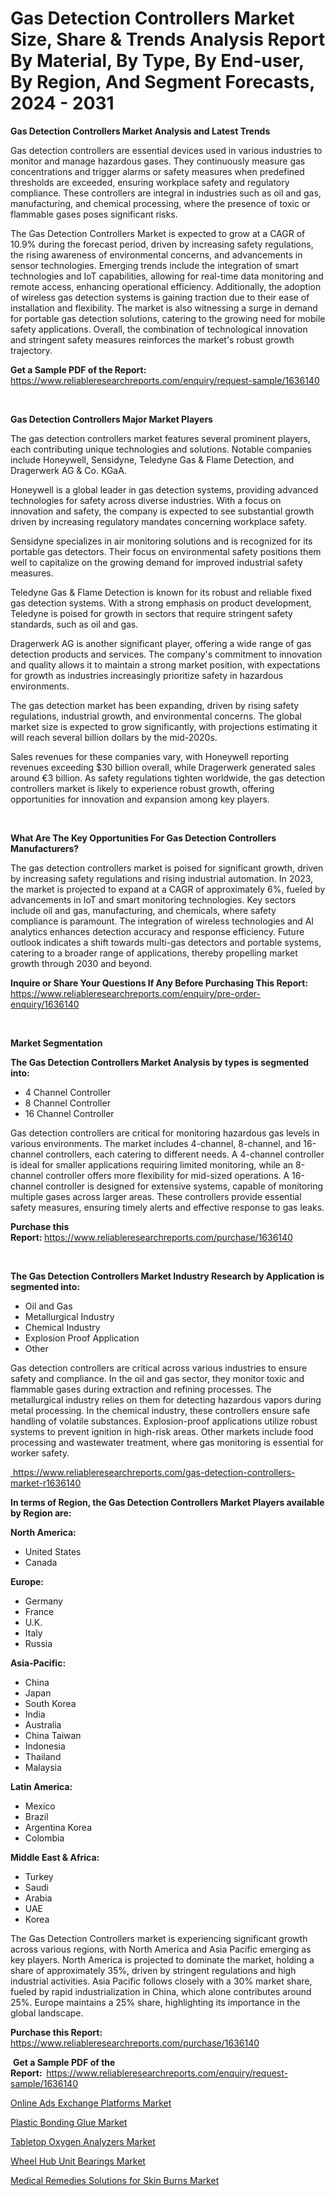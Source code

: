 <p><h1>Gas Detection Controllers Market Size, Share & Trends Analysis Report By Material, By Type, By End-user, By Region, And Segment Forecasts, 2024 - 2031</h1></p><p><strong>Gas Detection Controllers Market Analysis and Latest Trends</strong></p>
<p><p>Gas detection controllers are essential devices used in various industries to monitor and manage hazardous gases. They continuously measure gas concentrations and trigger alarms or safety measures when predefined thresholds are exceeded, ensuring workplace safety and regulatory compliance. These controllers are integral in industries such as oil and gas, manufacturing, and chemical processing, where the presence of toxic or flammable gases poses significant risks.</p><p>The Gas Detection Controllers Market is expected to grow at a CAGR of 10.9% during the forecast period, driven by increasing safety regulations, the rising awareness of environmental concerns, and advancements in sensor technologies. Emerging trends include the integration of smart technologies and IoT capabilities, allowing for real-time data monitoring and remote access, enhancing operational efficiency. Additionally, the adoption of wireless gas detection systems is gaining traction due to their ease of installation and flexibility. The market is also witnessing a surge in demand for portable gas detection solutions, catering to the growing need for mobile safety applications. Overall, the combination of technological innovation and stringent safety measures reinforces the market's robust growth trajectory.</p></p>
<p><strong>Get a Sample PDF of the Report:&nbsp;</strong> <a href="https://www.reliableresearchreports.com/enquiry/request-sample/1636140?utm_campaign=11&utm_medium=2&utm_source=Github&utm_content=ia&utm_term=07122024&utm_id=gas-detection-controllers">https://www.reliableresearchreports.com/enquiry/request-sample/1636140</a></p>
<p>&nbsp;</p>
<p><strong>Gas Detection Controllers Major Market Players</strong></p>
<p><p>The gas detection controllers market features several prominent players, each contributing unique technologies and solutions. Notable companies include Honeywell, Sensidyne, Teledyne Gas & Flame Detection, and Dragerwerk AG & Co. KGaA.</p><p>Honeywell is a global leader in gas detection systems, providing advanced technologies for safety across diverse industries. With a focus on innovation and safety, the company is expected to see substantial growth driven by increasing regulatory mandates concerning workplace safety.</p><p>Sensidyne specializes in air monitoring solutions and is recognized for its portable gas detectors. Their focus on environmental safety positions them well to capitalize on the growing demand for improved industrial safety measures.</p><p>Teledyne Gas & Flame Detection is known for its robust and reliable fixed gas detection systems. With a strong emphasis on product development, Teledyne is poised for growth in sectors that require stringent safety standards, such as oil and gas.</p><p>Dragerwerk AG is another significant player, offering a wide range of gas detection products and services. The company's commitment to innovation and quality allows it to maintain a strong market position, with expectations for growth as industries increasingly prioritize safety in hazardous environments.</p><p>The gas detection market has been expanding, driven by rising safety regulations, industrial growth, and environmental concerns. The global market size is expected to grow significantly, with projections estimating it will reach several billion dollars by the mid-2020s.</p><p>Sales revenues for these companies vary, with Honeywell reporting revenues exceeding $30 billion overall, while Dragerwerk generated sales around €3 billion. As safety regulations tighten worldwide, the gas detection controllers market is likely to experience robust growth, offering opportunities for innovation and expansion among key players.</p></p>
<p>&nbsp;</p>
<p><strong>What Are The Key Opportunities For Gas Detection Controllers Manufacturers?</strong></p>
<p><p>The gas detection controllers market is poised for significant growth, driven by increasing safety regulations and rising industrial automation. In 2023, the market is projected to expand at a CAGR of approximately 6%, fueled by advancements in IoT and smart monitoring technologies. Key sectors include oil and gas, manufacturing, and chemicals, where safety compliance is paramount. The integration of wireless technologies and AI analytics enhances detection accuracy and response efficiency. Future outlook indicates a shift towards multi-gas detectors and portable systems, catering to a broader range of applications, thereby propelling market growth through 2030 and beyond.</p></p>
<p><strong>Inquire or Share Your Questions If Any Before Purchasing This Report:</strong> <a href="https://www.reliableresearchreports.com/enquiry/pre-order-enquiry/1636140?utm_campaign=11&utm_medium=2&utm_source=Github&utm_content=ia&utm_term=07122024&utm_id=gas-detection-controllers">https://www.reliableresearchreports.com/enquiry/pre-order-enquiry/1636140</a></p>
<p>&nbsp;</p>
<p><strong>Market Segmentation</strong></p>
<p><strong>The Gas Detection Controllers Market Analysis by types is segmented into:</strong></p>
<p><ul><li>4 Channel Controller</li><li>8 Channel Controller</li><li>16 Channel Controller</li></ul></p>
<p><p>Gas detection controllers are critical for monitoring hazardous gas levels in various environments. The market includes 4-channel, 8-channel, and 16-channel controllers, each catering to different needs. A 4-channel controller is ideal for smaller applications requiring limited monitoring, while an 8-channel controller offers more flexibility for mid-sized operations. A 16-channel controller is designed for extensive systems, capable of monitoring multiple gases across larger areas. These controllers provide essential safety measures, ensuring timely alerts and effective response to gas leaks.</p></p>
<p><strong>Purchase this Report:&nbsp;</strong><a href="https://www.reliableresearchreports.com/purchase/1636140?utm_campaign=11&utm_medium=2&utm_source=Github&utm_content=ia&utm_term=07122024&utm_id=gas-detection-controllers">https://www.reliableresearchreports.com/purchase/1636140</a></p>
<p>&nbsp;</p>
<p><strong>The Gas Detection Controllers Market Industry Research by Application is segmented into:</strong></p>
<p><ul><li>Oil and Gas</li><li>Metallurgical Industry</li><li>Chemical Industry</li><li>Explosion Proof Application</li><li>Other</li></ul></p>
<p><p>Gas detection controllers are critical across various industries to ensure safety and compliance. In the oil and gas sector, they monitor toxic and flammable gases during extraction and refining processes. The metallurgical industry relies on them for detecting hazardous vapors during metal processing. In the chemical industry, these controllers ensure safe handling of volatile substances. Explosion-proof applications utilize robust systems to prevent ignition in high-risk areas. Other markets include food processing and wastewater treatment, where gas monitoring is essential for worker safety.</p></p>
<p><a href="https://www.reliableresearchreports.com/gas-detection-controllers-market-r1636140?utm_campaign=11&utm_medium=2&utm_source=Github&utm_content=ia&utm_term=07122024&utm_id=gas-detection-controllers">&nbsp;https://www.reliableresearchreports.com/gas-detection-controllers-market-r1636140</a></p>
<p><strong>In terms of Region, the Gas Detection Controllers Market Players available by Region are:</strong></p>
<p>
    <p> <strong> North America: </strong>
        <ul>
            <li>United States</li>
            <li>Canada</li>
        </ul>
        </p> 
    <p> <strong> Europe: </strong>
        <ul>
            <li>Germany</li>
            <li>France</li>
            <li>U.K.</li>
            <li>Italy</li>
            <li>Russia</li>
        </ul>
        </p> 
    <p> <strong> Asia-Pacific: </strong>
        <ul>
            <li>China</li>
            <li>Japan</li>
            <li>South Korea</li>
            <li>India</li>
            <li>Australia</li>
            <li>China Taiwan</li>
            <li>Indonesia</li>
            <li>Thailand</li>
            <li>Malaysia</li>
        </ul>
        </p> 
    <p> <strong> Latin America: </strong>
        <ul>
            <li>Mexico</li>
            <li>Brazil</li>
            <li>Argentina Korea</li>
            <li>Colombia</li>
        </ul>
        </p> 
    <p> <strong> Middle East & Africa: </strong>
        <ul>
            <li>Turkey</li>
            <li>Saudi</li>
            <li>Arabia</li>
            <li>UAE</li>
            <li>Korea</li>
        </ul>
    </p>
    </p>
<p><p>The Gas Detection Controllers market is experiencing significant growth across various regions, with North America and Asia Pacific emerging as key players. North America is projected to dominate the market, holding a share of approximately 35%, driven by stringent regulations and high industrial activities. Asia Pacific follows closely with a 30% market share, fueled by rapid industrialization in China, which alone contributes around 25%. Europe maintains a 25% share, highlighting its importance in the global landscape.</p></p>
<p><strong>Purchase this Report: </strong><a href="https://www.reliableresearchreports.com/purchase/1636140?utm_campaign=11&utm_medium=2&utm_source=Github&utm_content=ia&utm_term=07122024&utm_id=gas-detection-controllers">https://www.reliableresearchreports.com/purchase/1636140</a></p>
<p>&nbsp;<strong>Get a Sample PDF of the Report:&nbsp;&nbsp;</strong><a href="https://www.reliableresearchreports.com/enquiry/request-sample/1636140?utm_campaign=11&utm_medium=2&utm_source=Github&utm_content=ia&utm_term=07122024&utm_id=gas-detection-controllers">https://www.reliableresearchreports.com/enquiry/request-sample/1636140</a></p>
<p><strong></strong></p>
<p><p><a href="https://www.linkedin.com/pulse/online-ads-exchange-platforms-market-trends-analysis-2024-2031-cvhde?utm_campaign=11&utm_medium=2&utm_source=Github&utm_content=ia&utm_term=07122024&utm_id=gas-detection-controllers">Online Ads Exchange Platforms Market</a></p><p><a href="https://issuu.com/reportprime-2/docs/plastic-bonding-glue-market-size-2030.pptx?utm_campaign=11&utm_medium=2&utm_source=Github&utm_content=ia&utm_term=07122024&utm_id=gas-detection-controllers">Plastic Bonding Glue Market</a></p><p><a href="https://github.com/gukenneth26571/Market-Research-Report-List-1/blob/main/tabletop-oxygen-analyzers-market.md?utm_campaign=11&utm_medium=2&utm_source=Github&utm_content=ia&utm_term=07122024&utm_id=gas-detection-controllers">Tabletop Oxygen Analyzers Market</a></p><p><a href="https://issuu.com/reportprime-2/docs/wheel-hub-unit-bearings-market-size-2030.pptx?utm_campaign=11&utm_medium=2&utm_source=Github&utm_content=ia&utm_term=07122024&utm_id=gas-detection-controllers">Wheel Hub Unit Bearings Market</a></p><p><a href="https://www.linkedin.com/pulse/expanding-medical-remedies-solutions-skin-burns-market-caq1e?utm_campaign=11&utm_medium=2&utm_source=Github&utm_content=ia&utm_term=07122024&utm_id=gas-detection-controllers">Medical Remedies Solutions for Skin Burns Market</a></p></p>